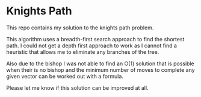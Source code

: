 # Knights Path

This repo contains my solution to the knights path problem.

This algorithm uses a breadth-first search approach to find the shortest path. I could not get a depth first approach to work as I cannot find a heuristic that allows me to eliminate any branches of the tree.

Also due to the bishop I was not able to find an O(1) solution that is possible when their is no bishop and the minimum number of moves to complete any given vector can be worked out with a formula.

Please let me know if this solution can be improved at all.